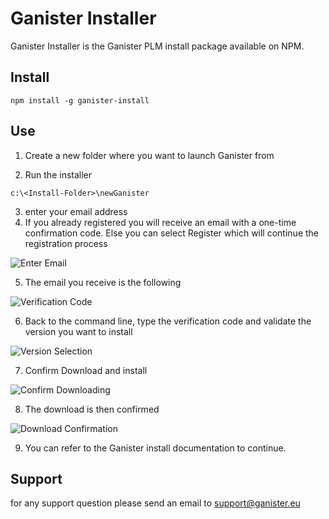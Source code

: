 # Ganister Installer

Ganister Installer is the Ganister PLM install package available on NPM.

## Install

```
npm install -g ganister-install
```

## Use

1. Create a new folder where you want to launch Ganister from

2. Run the installer
```
c:\<Install-Folder>\newGanister
```
3. enter your email address
4. If you already registered you will receive an email with a one-time confirmation code. Else you can select Register which will continue the registration process

![Enter Email](https://github.com/YMA-MDL/ganister-installer/blob/master/assets/images/step2.png?raw=true "Enter Email")

5. The email you receive is the following 

![Verification Code](https://github.com/YMA-MDL/ganister-installer/blob/master/assets/images/verifCode.png?raw=true "Verification Code")

6. Back to the command line, type the verification code and validate the version you want to install

![Version Selection](https://github.com/YMA-MDL/ganister-installer/blob/master/assets/images/selectVersion.png?raw=true "Version Selection")

7. Confirm Download and install

![Confirm Downloading](https://github.com/YMA-MDL/ganister-installer/blob/master/assets/images/validDownload.png?raw=true "Confirm Downloading")

8. The download is then confirmed

![Download Confirmation](https://github.com/YMA-MDL/ganister-installer/blob/master/assets/images/downloadDone.png?raw=true "Download Confirmation")

9. You can refer to the Ganister install documentation to continue.

## Support

for any support question please send an email to [support@ganister.eu](support@ganister.eu)


